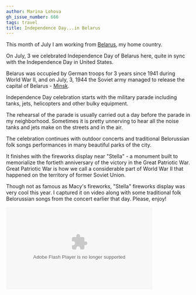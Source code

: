 ```yaml
---
author: Marina Lohova
gh_issue_number: 666
tags: travel
title: Independence Day...in Belarus
---
```




This month of July I am working from [Belarus](http://en.wikipedia.org/wiki/Belarus), my home country.

On July, 3 we celebrated Independence Day of Belarus here, quite in sync with the Independence Day in United States.

Belarus was occupied by German troops for 3 years since 1941 during World War II, and on July, 3, 1944 the Soviet army managed to release the capital of Belarus - [Minsk](http://en.wikipedia.org/wiki/Minsk).

Independence Day celebration starts with the military parade including tanks, jets, helicopters and other bulky equipment. 

The rehearsal of the parade is usually carried out a day before the parade in my neighborhood. Sometimes it is pretty unnerving to hear all the noise tanks and jets make on the streets and in the air.

The celebration continues with outdoor concerts and traditional Belorussian folk songs performances in many beautiful parks of the city.

It finishes with the fireworks display near "Stella" - a monument built to memorialize the fortieth anniversary of the victory in the Great Patriotic War. Great Patriotic War is how we call a considerable part of World War II that happened on the territory of former Soviet Union.

Though not as famous as Macy's fireworks, "Stella" fireworks display was very cool this year. I captured it on video along with some traditional folk Belorussian songs from the concert earlier that day. Please, enjoy!

<object classid="clsid:D27CDB6E-AE6D-11cf-96B8-444553540000" data="http://www.flickr.com/apps/video/stewart.swf?v=109786" height="225" type="application/x-shockwave-flash" width="400"> <param name="flashvars" value="intl_lang=en-us&photo_secret=dc0c89ca3d&photo_id=7555859318"/><param name="movie" value="http://www.flickr.com/apps/video/stewart.swf?v=109786"/><param name="bgcolor" value="#000000"/><param name="allowFullScreen" value="true"/><embed allowfullscreen="true" bgcolor="#000000" flashvars="intl_lang=en-us&photo_secret=dc0c89ca3d&photo_id=7555859318" height="225" src="http://www.flickr.com/apps/video/stewart.swf?v=109786" type="application/x-shockwave-flash" width="400"/></object>


